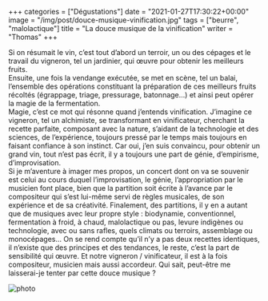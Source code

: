 +++
categories = ["Dégustations"]
date = "2021-01-27T17:30:22+00:00"
image = "/img/post/douce-musique-vinification.jpg"
tags = ["beurre", "malolactique"] 
title = "La douce musique de la vinification"
writer = "Thomas"
+++

Si on résumait le vin, c’est tout d’abord un terroir, un ou des cépages et le travail du vigneron, tel un jardinier, qui œuvre pour obtenir les meilleurs fruits.  
Ensuite, une fois la vendange exécutée, se met en scène, tel un balai, l’ensemble des opérations constituant la préparation de ces meilleurs fruits récoltés (égrappage, triage, pressurage, batonnage…) et ainsi peut opérer la magie de la fermentation.  
Magie, c’est ce mot qui résonne quand j’entends vinification. J’imagine ce vigneron, tel un alchimiste, se transformant en vinificateur, cherchant la recette parfaite, composant avec la nature, s’aidant de la technologie et des sciences, de l’expérience, toujours pressé par le temps mais toujours en faisant confiance à son instinct. Car oui, j’en suis convaincu, pour obtenir un grand vin, tout n’est pas écrit, il y a toujours une part de génie, d’empirisme, d’improvisation.  
Si je m’aventure à imager mes propos, un concert dont on va se souvenir est celui au cours duquel l’improvisation, le génie, l’appropriation par le musicien font place, bien que la partition soit écrite à l’avance par le compositeur qui s’est lui-même servi de règles musicales, de son expérience et de sa créativité.
Finalement, des partitions, il y en a autant que de musiques avec leur propre style : biodynamie, conventionnel, fermentation à froid, à chaud, malolactique ou pas, levure indigènes ou technologie, avec ou sans rafles, quels climats ou terroirs, assemblage ou monocépages… On se rend compte qu’il n’y a pas deux recettes identiques, il n’existe que des principes et des tendances, le reste, c’est la part de sensibilité qui œuvre.
Et notre vigneron / vinificateur, il est à la fois compositeur, musicien mais aussi accordeur.
Qui sait, peut-être me laisserai-je tenter par cette douce musique ?

![photo][1]

[1]: /img/post/douce-musique-vinification.jpg
